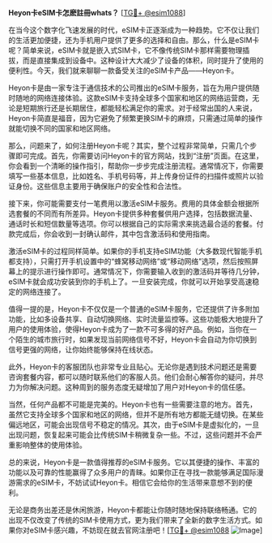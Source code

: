 **Heyon卡eSIM卡怎麽註冊whats？** [[TG💪+ @esim1088](https://t.me/s/esim1088)]

在当今这个数字化飞速发展的时代，eSIM卡正逐渐成为一种趋势。它不仅让我们的生活更加便捷，还为手机用户提供了更多的选择和自由。那么，什么是eSIM卡呢？简单来说，eSIM卡就是嵌入式SIM卡，它不像传统SIM卡那样需要物理插拔，而是直接集成到设备中。这种设计大大减少了设备的体积，同时提升了使用的便利性。今天，我们就来聊聊一款备受关注的eSIM卡产品——Heyon卡。

Heyon卡是由一家专注于通信技术的公司推出的eSIM卡服务，旨在为用户提供随时随地的网络连接体验。这款eSIM卡支持全球多个国家和地区的网络运营商，无论是短期旅行还是长期居住，都能轻松满足你的需求。对于经常出国的人来说，Heyon卡简直是福音，因为它避免了频繁更换SIM卡的麻烦，只需通过简单的操作就能切换不同的国家和地区网络。

那么，问题来了，如何注册Heyon卡呢？其实，整个过程非常简单，只需几个步骤即可完成。首先，你需要访问Heyon卡的官方网站，找到“注册”页面。在这里，你会看到一个清晰的操作指引，帮助你一步步完成注册流程。通常情况下，你需要填写一些基本信息，比如姓名、手机号码等，并上传身份证件的扫描件或照片以验证身份。这些信息主要用于确保账户的安全性和合法性。

接下来，你可能需要支付一笔费用以激活eSIM卡服务。费用的具体金额会根据所选套餐的不同而有所差异。Heyon卡提供多种套餐供用户选择，包括数据流量、通话时长和短信数量等选项。你可以根据自己的实际需求来挑选最合适的套餐。付款完成后，你会收到一封确认邮件，其中包含激活码和使用指南。

激活eSIM卡的过程同样简单。如果你的手机支持eSIM功能（大多数现代智能手机都支持），只需打开手机设置中的“蜂窝移动网络”或“移动网络”选项，然后按照屏幕上的提示进行操作即可。通常情况下，你需要输入收到的激活码并等待几分钟，eSIM卡就会成功安装到你的手机上了。一旦安装完成，你就可以开始享受高速稳定的网络连接了。

值得一提的是，Heyon卡不仅仅是一个普通的eSIM卡服务，它还提供了许多附加功能，比如多设备共享、自动切换网络、实时流量监控等。这些功能极大地提升了用户的使用体验，使得Heyon卡成为了一款不可多得的好产品。例如，当你在一个陌生的城市旅行时，如果发现当前网络信号不好，Heyon卡会自动为你切换到信号更强的网络，让你始终能够保持在线状态。

此外，Heyon卡的客服团队也非常专业且贴心。无论你是遇到技术问题还是需要咨询套餐内容，都可以随时联系他们的客服人员。他们会耐心解答你的疑问，并尽力为你解决问题。这种周到的服务态度无疑增加了用户对Heyon卡的信任感。

当然，任何产品都不可能是完美的。Heyon卡也有一些需要注意的地方。首先，虽然它支持全球多个国家和地区的网络，但并不是所有地方都能无缝切换。在某些偏远地区，可能会出现信号不稳定的情况。其次，由于eSIM卡是虚拟化的，一旦出现问题，恢复起来可能会比传统SIM卡稍微复杂一些。不过，这些问题并不会严重影响整体的使用体验。

总的来说，Heyon卡是一款值得推荐的eSIM卡服务。它以其便捷的操作、丰富的功能以及可靠的性能赢得了众多用户的青睐。如果你正在寻找一款能够满足国际漫游需求的eSIM卡，不妨试试Heyon卡。相信它会给你的生活带来意想不到的便利。

无论是商务出差还是休闲旅游，Heyon卡都能让你随时随地保持联络畅通。它的出现不仅改变了传统的SIM卡使用方式，更为我们带来了全新的数字生活方式。如果你对eSIM卡感兴趣，不妨现在就去官网注册吧！[[TG💪+ @esim1088](https://t.me/s/esim1088) ![Image](https://i.postimg.cc/4NQfJmqS/Snipaste-2025-05-13-00-14-12.png)]
